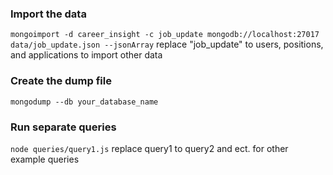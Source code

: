 ### Import the data
```mongoimport -d career_insight -c job_update mongodb://localhost:27017 data/job_update.json --jsonArray```
replace "job_update" to users, positions, and applications to import other data
### Create the dump file
```mongodump --db your_database_name```
### Run separate queries
```node queries/query1.js```
replace query1 to query2 and ect. for other example queries
